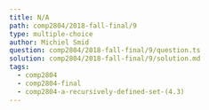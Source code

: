 ```yaml
---
title: N/A
path: comp2804/2018-fall-final/9
type: multiple-choice
author: Michiel Smid
question: comp2804/2018-fall-final/9/question.ts
solution: comp2804/2018-fall-final/9/solution.md
tags:
  - comp2804
  - comp2804-final
  - comp2804-a-recursively-defined-set-(4.3)
---
```

